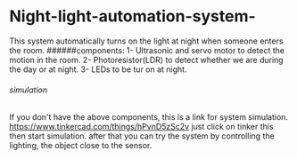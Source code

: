 # Night-light-automation-system-
This system automatically turns on the light at night when someone enters the room.
######components:
1- Ultrasonic and servo motor to detect the motion in the room.
2- Photoresistor(LDR) to detect whether we are during the day or at night.
3- LEDs to be tur on at night.
###### simulation
If you don't have the above components, this is a link for system simulation.
https://www.tinkercad.com/things/hPvnD5zSc2v
just click on tinker this then start simulation.
after that you can try the system by controlling the lighting, the object close to the sensor. 
